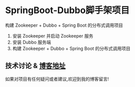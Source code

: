 # SpringBoot-Dubbo脚手架项目

构建 Zookeeper + Dubbo + Spring Boot 的分布式调用项目

1. 安装 Zookeeper 并启动 Zookeeper 服务
2. 安装 Dubbo 服务端
3. 构建 Zookeeper + Dubbo + Spring Boot 的分布式调用项目

## 技术讨论 & [博客地址](http://codeteen.cn/)
如果对项目有任何疑问或者建议,欢迎到我的博客留言!